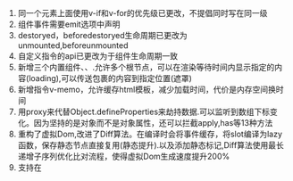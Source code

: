 
1. 同一个元素上面使用v-if和v-for的优先级已更改，不提倡同时写在同一级
2. 组件事件需要emit选项中声明
3. destoryed，beforedestoryed生命周期已更改为unmounted,beforeunmounted
4. 自定义指令的api已更改为于组件生命周期一致
5. 新增三个内置组件<Fragment>、<Suspendse>、<Teleport>.<Fragment>允许多个根节点，<Suspendse>可以在渲染等待时间内显示指定的内容(loading),<Teleport>可以传送包裹的内容到指定位置(遮罩)
6. 新增指令v-memo，允许缓存html模板，减少加载时间，代价是内存空间换时间
7. 用proxy来代替Object.defineProperties来劫持数据.可以监听到数组下标变化。因为坚持的是对象而不是对象属性，还可以拦截apply,has等13种方法
8. 重构了虚拟Dom,改进了Diff算法。在编译时会将事件缓存，将slot编译为lazy函数，保存静态节点直接复用(静态提升).以及添加静态标记,Diff算法使用最长递增子序列优化比对流程，使得虚拟Dom生成速度提升200%
9. 支持在<style>里使用v-bind，给CSS绑定JS变量
10. 新的Composition API可以有更好的逻辑复用和代码组织，同一功能的代码不至于像以前一样太分散，虽然VUE2也可以用mixin来复用代码，但是Mixin会带来属性名重名冲突，方法名重名冲突，以及代码来源不明等一系列问题
11. 全局函数set,delete以及实例方法$set、$delete已经删除，因为现在已经使用了proxy代理
12. vue3使用ts重新编写，对ts语法的兼容会更好，拥抱ts已经在所难免
13. vue3不再兼容ie11，因为proxy语法在ie11不兼容
14. $on,$off和$once实例方法已经删除，组件实例不再实现 事件触发接口

